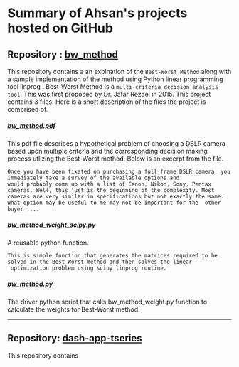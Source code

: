 # Summary of Ahsan's projects hosted on GitHub

## Repository : [bw_method](https://github.com/ahsan2github/bw_method)
This repository contains a an explnation of the `Best-Worst Method` along with a sample implementation of the method using Python
 linear programming tool linprog . Best-Worst Method is a `multi-criteria decision analysis tool`. This was first proposed by Dr. Jafar
 Rezaei in 2015. This project contains 3 files. Here is a short description of the files the project is comprised of.
 
##### [bw_method.pdf](https://github.com/ahsan2github/bw_method/blob/master/bw_method.pdf) 
This pdf file describes a hypothetical problem of choosing a DSLR camera based upon multiple criteria and the corresponding decision
 making process utlizing the Best-Worst method. Below is an excerpt from the file.

```
Once you have been fixated on purchasing a full frame DSLR camera, you immediately take a survey of the available options and 
would probably come up with a list of Canon, Nikon, Sony, Pentax cameras. Well, this just is the beginning of the complexity. Most cameras are very similar in specifications but not exactly the same. What option may be useful to me may not be important for the  other buyer .... 
```

##### [bw_method_weight_scipy.py](https://github.com/ahsan2github/bw_method/blob/master/bw_method_weight_scipy.py)
A reusable python function.

```
This is simple function that generates the matrices required to be solved in the Best Worst method and then solves the linear
 optimization problem using scipy linprog routine.
```

##### [bw_method.py](https://github.com/ahsan2github/bw_method/blob/master/bw_method.py)
The driver python script that calls bw_method_weight.py function to calculate the weights for Best-Worst method.

__________________________________________________________________________________________________________________

## Repository: [dash-app-tseries](https://github.com/ahsan2github/dash-app-tseries)
This repository contains 
